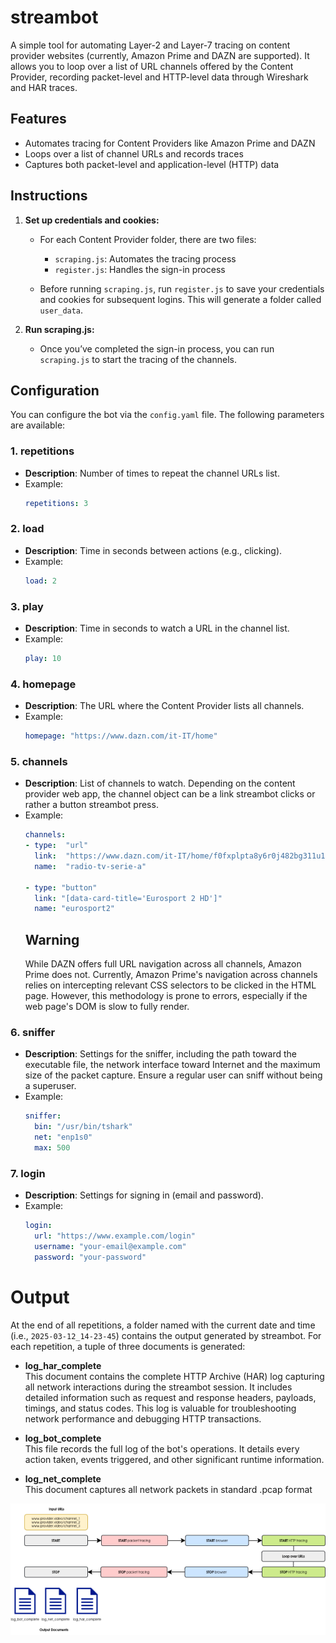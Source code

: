 # streambot
A simple tool for automating Layer-2 and Layer-7 tracing on content provider websites (currently, Amazon Prime and DAZN are supported). It allows you to loop over a list of URL channels offered by the Content Provider, recording packet-level and HTTP-level data through Wireshark and HAR traces.

## Features
- Automates tracing for Content Providers like Amazon Prime and DAZN
- Loops over a list of channel URLs and records traces
- Captures both packet-level and application-level (HTTP) data

## Instructions

1. **Set up credentials and cookies:**
   - For each Content Provider folder, there are two files:
     - `scraping.js`: Automates the tracing process
     - `register.js`: Handles the sign-in process
     
   - Before running `scraping.js`, run `register.js` to save your credentials and cookies for subsequent logins. This will generate a folder called `user_data`.

2. **Run scraping.js:**
   - Once you’ve completed the sign-in process, you can run `scraping.js` to start the tracing of the channels.



## Configuration
You can configure the bot via the `config.yaml` file. The following parameters are available:

### 1. repetitions
- **Description**: Number of times to repeat the channel URLs list.
- Example:
  ```yaml
  repetitions: 3
  ```

### 2. load
- **Description**: Time in seconds between actions (e.g., clicking).
- Example:
  ```yaml
  load: 2
  ```

### 3. play
- **Description**: Time in seconds to watch a URL in the channel list.
- Example:
  ```yaml
  play: 10
  ```

### 4. homepage
- **Description**: The URL where the Content Provider lists all channels.
- Example:
  ```yaml
  homepage: "https://www.dazn.com/it-IT/home"
  ```

### 5. channels
- **Description**: List of channels to watch. Depending on the content provider web app, the channel object can be a link streambot clicks or rather a button streambot press.
- Example:
  ```yaml
  channels:
  - type:  "url"
    link:  "https://www.dazn.com/it-IT/home/f0fxplpta8y6r0j482bg311u1/1daica1elq2701s7zajjchy47s"
    name:  "radio-tv-serie-a"
  
  - type: "button"
    link: "[data-card-title='Eurosport 2 HD']"
    name: "eurosport2"
  ```
  ## Warning
  While DAZN offers full URL navigation across all channels, Amazon Prime does not. Currently, Amazon Prime's navigation across channels relies on intercepting relevant CSS selectors to be clicked in the HTML page. However, this methodology is prone to errors, especially if the web page's DOM is slow to fully render.
    
### 6. sniffer
- **Description**: Settings for the sniffer, including the path toward the executable file, the network interface toward Internet and the maximum size of the packet capture. Ensure a regular user can sniff without being a superuser.
- Example:
  ```yaml
  sniffer:
    bin: "/usr/bin/tshark"
    net: "enp1s0"
    max: 500
  ```

### 7. login
- **Description**: Settings for signing in (email and password).
- Example:
  ```yaml
  login:
    url: "https://www.example.com/login"
    username: "your-email@example.com"
    password: "your-password"
  ```

# Output

At the end of all repetitions, a folder named with the current date and time (i.e., `2025-03-12_14-23-45`) contains the output generated by streambot. For each repetition, a tuple of three documents is generated:

- **log_har_complete**  
  This document contains the complete HTTP Archive (HAR) log capturing all network interactions during the streambot session. It includes detailed information such as request and response headers, payloads, timings, and status codes. This log is valuable for troubleshooting network performance and debugging HTTP transactions.

- **log_bot_complete**  
  This file records the full log of the bot's operations. It details every action taken, events triggered, and other significant runtime information.

- **log_net_complete**  
  This document captures all network packets in standard .pcap format

<div align="center">
  <img src="images/runtime.png" alt="Output Image" />
</div>

